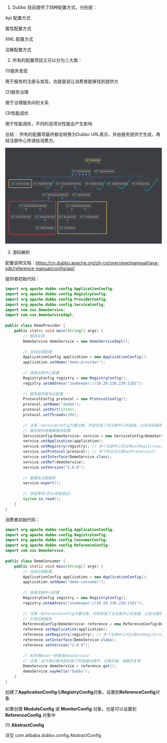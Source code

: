 1. Dubbo 目前提供了四种配置方式，分别是：

Api 配置方式

属性配置方式

XML 配置方式

注解配置方式

2. 所有的配置项目又可以分为三大类：

(1)服务发现

用于服务的注册与发现，也就是说让消费者能够找到提供方

(2)服务治理

用于治理服务间的关系

(3)性能调优

用于性能调优，不同的选项对性能会产生影响

总结： 所有的配置项最终都会转换为Dubbo URL表示，并由服务提供方生成，再经注册中心传递给消费方。


![img.png](assets/img.png)


3. 源码解析

配置说明文档：https://cn.dubbo.apache.org/zh-cn/overview/mannual/java-sdk/reference-manual/config/api/

提供者初始代码：

```java
import org.apache.dubbo.config.ApplicationConfig;
import org.apache.dubbo.config.RegistryConfig;
import org.apache.dubbo.config.ProviderConfig;
import org.apache.dubbo.config.ServiceConfig;
import com.xxx.DemoService;
import com.xxx.DemoServiceImpl;

public class DemoProvider {
    public static void main(String[] args) {
        // 服务实现
        DemoService demoService = new DemoServiceImpl();

        // 当前应用配置
        ApplicationConfig application = new ApplicationConfig();
        application.setName("demo-provider");

        // 连接注册中心配置
        RegistryConfig registry = new RegistryConfig();
        registry.setAddress("zookeeper://10.20.130.230:2181");

        // 服务提供者协议配置
        ProtocolConfig protocol = new ProtocolConfig();
        protocol.setName("dubbo");
        protocol.setPort(12345);
        protocol.setThreads(200);

        // 注意：ServiceConfig为重对象，内部封装了与注册中心的连接，以及开启服务端口
        // 服务提供者暴露服务配置
        ServiceConfig<DemoService> service = new ServiceConfig<DemoService>(); // 此实例很重，封装了与注册中心的连接，请自行缓存，否则可能造成内存和连接泄漏
        service.setApplication(application);
        service.setRegistry(registry); // 多个注册中心可以用setRegistries()
        service.setProtocol(protocol); // 多个协议可以用setProtocols()
        service.setInterface(DemoService.class);
        service.setRef(demoService);
        service.setVersion("1.0.0");

        // 暴露及注册服务
        service.export();

        // 挂起等待(防止进程退出）
        System.in.read();
    }
}
```

消费者初始代码：

```java
import org.apache.dubbo.config.ApplicationConfig;
import org.apache.dubbo.config.RegistryConfig;
import org.apache.dubbo.config.ConsumerConfig;
import org.apache.dubbo.config.ReferenceConfig;
import com.xxx.DemoService;

public class DemoConsumer {
    public static void main(String[] args) {
        // 当前应用配置
        ApplicationConfig application = new ApplicationConfig();
        application.setName("demo-consumer");

        // 连接注册中心配置
        RegistryConfig registry = new RegistryConfig();
        registry.setAddress("zookeeper://10.20.130.230:2181");

        // 注意：ReferenceConfig为重对象，内部封装了与注册中心的连接，以及与服务提供方的连接
        // 引用远程服务
        ReferenceConfig<DemoService> reference = new ReferenceConfig<DemoService>(); // 此实例很重，封装了与注册中心的连接以及与提供者的连接，请自行缓存，否则可能造成内存和连接泄漏
        reference.setApplication(application);
        reference.setRegistry(registry); // 多个注册中心可以用setRegistries()
        reference.setInterface(DemoService.class);
        reference.setVersion("1.0.0");

        // 和本地bean一样使用demoService
        // 注意：此代理对象内部封装了所有通讯细节，对象较重，请缓存复用
        DemoService demoService = reference.get();
        demoService.sayHello("Dubbo");
    }
}
```

创建了**ApplicationConfig**与**RegistryConfig**对象，设置到**ReferenceConfig**对象

如果创建 **ModuleConfig** 或 **MonitorConfig** 对象，也是可以设置到 **ReferenceConfig** 对象中

(1) **AbstractConfig**

详见 com.alibaba.dubbo.config.AbstractConfig
